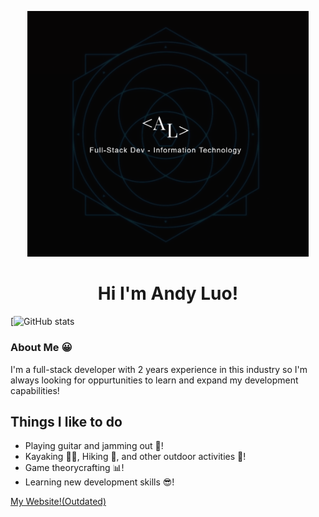 <p align="center">
  <img src="images/read_me_profile_pic.PNG" width=450 />
</p>

<h1 align="center">
  Hi I'm Andy Luo!
</h1>

<!--
**AndiLuo/AndiLuo** is a ✨ _special_ ✨ repository because its `README.md` (this file) appears on your GitHub profile.

Here are some ideas to get you started:

- 🔭 I’m currently working on ...
- 🌱 I’m currently learning ...
- 👯 I’m looking to collaborate on ...
- 🤔 I’m looking for help with ...
- 💬 Ask me about ...
- 📫 How to reach me: ...
- 😄 Pronouns: ...
- ⚡ Fun fact: ...
-->
[![GitHub stats](https://github-readme-stats-one-bice.vercel.app/api/top-langs/?username=franky47&include_orgs=true&langs_count=10&layout=compact&role=OWNER,ORGANIZATION_MEMBER,COLLABORATOR)

### About Me 😀
I'm a full-stack developer with 2 years experience in this industry so I'm always looking for oppurtunities to learn and expand my development capabilities!

## Things I like to do
- Playing guitar and jamming out 🎸!
- Kayaking 🚣🏼, Hiking 🌲, and other outdoor activities 🌄!
- Game theorycrafting 📊!
- Learning new development skills 😎!

[My Website!(Outdated)](https://andyluo.xyz/)
